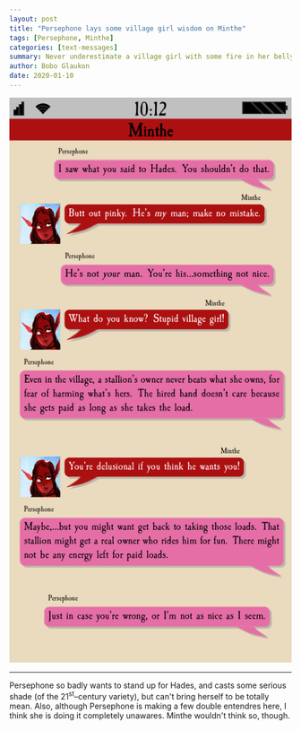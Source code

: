 ```yaml
---
layout: post
title: "Persephone lays some village girl wisdom on Minthe"
tags: [Persephone, Minthe]
categories: [text-messages]
summary: Never underestimate a village girl with some fire in her belly.
author: Bobo Glaukon
date: 2020-01-10
---
```


![An owner never beats their own valuable horse](/assets/img/horse.png)

<hr>

Persephone so badly wants to stand up for Hades, and casts some serious shade (of the 21<sup>st</sup>&ndash;century variety), but can't bring herself to be totally mean. Also, although Persephone is making a few double entendres here, I think she is doing it completely unawares. Minthe wouldn't think so, though.
